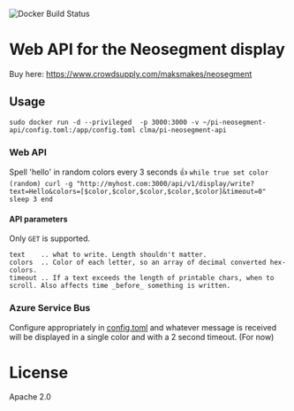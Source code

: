 ![Docker Build Status](https://img.shields.io/docker/pulls/clma/pi-neosegment-api.svg)

# Web API for the Neosegment display

Buy here: https://www.crowdsupply.com/maksmakes/neosegment 

## Usage

`sudo docker run -d --privileged  -p 3000:3000 -v ~/pi-neosegment-api/config.toml:/app/config.toml clma/pi-neosegment-api` 


### Web API
Spell 'hello' in random colors every 3 seconds 👍
`while true
    set color (random)
    curl -g "http://myhost.com:3000/api/v1/display/write?text=Hello&colors=[$color,$color,$color,$color,$color]&timeout=0"
    sleep 3
end
`

#### API parameters

Only `GET` is supported. 

``` 
text    .. what to write. Length shouldn't matter.
colors  .. Color of each letter, so an array of decimal converted hex-colors.
timeout .. If a text exceeds the length of printable chars, when to scroll. Also affects time _before_ something is written.
``` 

### Azure Service Bus

Configure appropriately in [config.toml](config.toml) and whatever message is received will be displayed in a single color and with a 2 second timeout.  (For now)

# License

Apache 2.0
